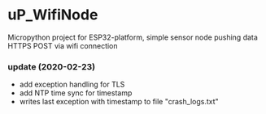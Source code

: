 # uP_WifiNode
Micropython project for ESP32-platform,
simple sensor node pushing data HTTPS POST via wifi connection

### update (2020-02-23)
- add exception handling for TLS
- add NTP time sync for timestamp
- writes last exception with timestamp to file "crash_logs.txt"
